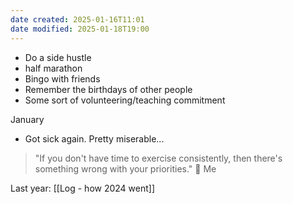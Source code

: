 ```yaml
---
date created: 2025-01-16T11:01
date modified: 2025-01-18T19:00
---
```

- Do a side hustle
- half marathon
- Bingo with friends
- Remember the birthdays of other people
- Some sort of volunteering/teaching commitment

January

- Got sick again. Pretty miserable... 

> "If you don't have time to exercise consistently, then there's something wrong with your priorities." 💬 Me

Last year: [[Log - how 2024 went]]